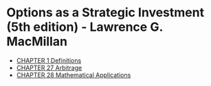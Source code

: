 # Options as a Strategic Investment (5th edition) - Lawrence G. MacMillan

* [CHAPTER 1 Definitions](chapter01.md)
* [CHAPTER 27 Arbitrage](chapter27.md)
* [CHAPTER 28 Mathematical Applications](chapter28.md)